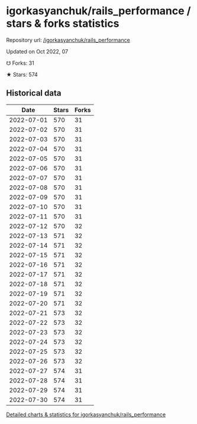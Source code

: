 # igorkasyanchuk/rails_performance / stars & forks statistics

Repository url: [/igorkasyanchuk/rails_performance](https://github.com/igorkasyanchuk/rails_performance)

Updated on Oct 2022, 07

☋ Forks: 31

★ Stars: 574

## Historical data
| Date | Stars | Forks |
|------|-------|-------|
| 2022-07-01 | 570 | 31 | 
| 2022-07-02 | 570 | 31 | 
| 2022-07-03 | 570 | 31 | 
| 2022-07-04 | 570 | 31 | 
| 2022-07-05 | 570 | 31 | 
| 2022-07-06 | 570 | 31 | 
| 2022-07-07 | 570 | 31 | 
| 2022-07-08 | 570 | 31 | 
| 2022-07-09 | 570 | 31 | 
| 2022-07-10 | 570 | 31 | 
| 2022-07-11 | 570 | 31 | 
| 2022-07-12 | 570 | 32 | 
| 2022-07-13 | 571 | 32 | 
| 2022-07-14 | 571 | 32 | 
| 2022-07-15 | 571 | 32 | 
| 2022-07-16 | 571 | 32 | 
| 2022-07-17 | 571 | 32 | 
| 2022-07-18 | 571 | 32 | 
| 2022-07-19 | 571 | 32 | 
| 2022-07-20 | 571 | 32 | 
| 2022-07-21 | 573 | 32 | 
| 2022-07-22 | 573 | 32 | 
| 2022-07-23 | 573 | 32 | 
| 2022-07-24 | 573 | 32 | 
| 2022-07-25 | 573 | 32 | 
| 2022-07-26 | 573 | 32 | 
| 2022-07-27 | 574 | 31 | 
| 2022-07-28 | 574 | 31 | 
| 2022-07-29 | 574 | 31 | 
| 2022-07-30 | 574 | 31 | 


[Detailed charts & statistics for igorkasyanchuk/rails_performance](https://reviewgithub.com/rep/igorkasyanchuk/rails_performance)
